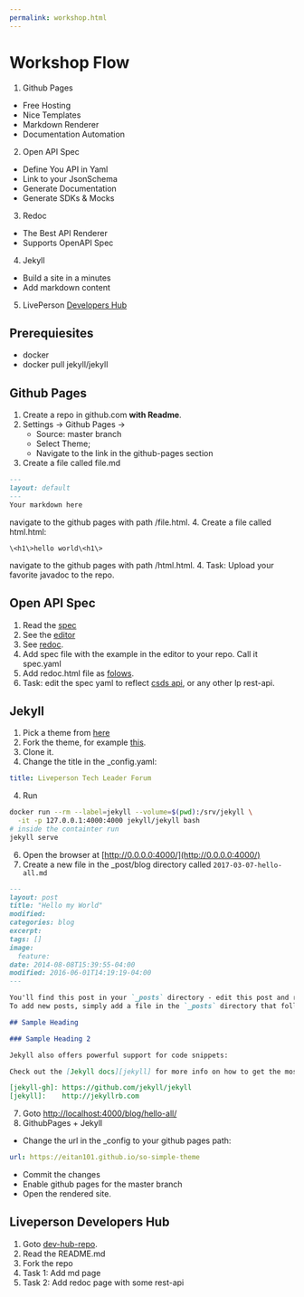 ```yaml
---
permalink: workshop.html
---
```


# Workshop Flow
1. Github Pages
  * Free Hosting
  * Nice Templates
  * Markdown Renderer
  * Documentation Automation
2. Open API Spec
  * Define You API in Yaml
  * Link to your JsonSchema
  * Generate Documentation
  * Generate SDKs & Mocks
3. Redoc
  * The Best API Renderer
  * Supports OpenAPI Spec
4. Jekyll
  * Build a site in a minutes
  * Add markdown content
5. LivePerson [Developers Hub](https://livepersoninc.github.io/dev-hub/)

## Prerequiesites 
* docker
* docker pull jekyll/jekyll

## Github Pages
1. Create a repo in github.com **with Readme**.
2. Settings -> Github Pages -> 
   * Source: master branch
   * Select Theme;
   * Navigate to the link in the github-pages section
3. Create a file called file.md
```markdown
---
layout: default
---
Your markdown here
```
navigate to the github pages with path /file.html.
4. Create a file called html.html:
```
\<h1\>hello world\<h1\>
```
navigate to the github pages with path /html.html.
4. Task: Upload your favorite javadoc to the repo.


## Open API Spec
1. Read the [spec](https://github.com/OAI/OpenAPI-Specification/blob/3.0.0-rc0/versions/3.0.md)
2. See the [editor](http://editor.swagger.io/#!/)
3. See [redoc](https://github.com/Rebilly/ReDoc).
4. Add spec file with the example in the editor to your repo. Call it spec.yaml
5. Add redoc.html file as [folows](https://raw.githubusercontent.com/eitan101/doc-test/master/kk.html).
6. Task: edit the spec yaml to reflect [csds api](https://livepersoninc.github.io/dev-hub/current/agent-domain-domain-api.html), or any other lp rest-api.

## Jekyll
1. Pick a theme from [here](http://jekyllthemes.org/)
2. Fork the theme, for example [this](https://github.com/mmistakes/so-simple-theme).
3. Clone it.
5. Change the title in the _config.yaml:
```yaml
title: Liveperson Tech Leader Forum
```
4. Run
```sh
docker run --rm --label=jekyll --volume=$(pwd):/srv/jekyll \
  -it -p 127.0.0.1:4000:4000 jekyll/jekyll bash
# inside the containter run
jekyll serve
```
6. Open the browser at [http://0.0.0.0:4000/](http://0.0.0.0:4000/)
6. Create a new file in the _post/blog directory called ``2017-03-07-hello-all.md``

```markdown
---
layout: post
title: "Hello my World"
modified:
categories: blog
excerpt:
tags: []
image:
  feature:
date: 2014-08-08T15:39:55-04:00
modified: 2016-06-01T14:19:19-04:00
---

You'll find this post in your `_posts` directory - edit this post and re-build (or run with the `-w` switch) to see your changes!
To add new posts, simply add a file in the `_posts` directory that follows the convention: YYYY-MM-DD-name-of-post.ext.

## Sample Heading

### Sample Heading 2

Jekyll also offers powerful support for code snippets:

Check out the [Jekyll docs][jekyll] for more info on how to get the most out of Jekyll. File all bugs/feature requests at [Jekyll's GitHub repo][jekyll-gh].

[jekyll-gh]: https://github.com/jekyll/jekyll
[jekyll]:    http://jekyllrb.com
```
7. Goto [http://localhost:4000/blog/hello-all/](http://localhost:4000/blog/hello-all/)
6. GithubPages + Jekyll
  * Change the url in the _config to your github pages path:
```yml
url: https://eitan101.github.io/so-simple-theme
```
   * Commit the changes
   * Enable github pages for the master branch
   * Open the rendered site.
   
## Liveperson Developers Hub
1. Goto [dev-hub-repo](https://lpgithub.dev.lprnd.net/pages/Architecture/dev-hub-internal/).
2. Read the README.md
3. Fork the repo
4. Task 1: Add md page
5. Task 2: Add redoc page with some rest-api
